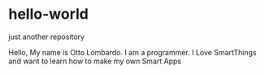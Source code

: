 # hello-world
just another repository

Hello, My name is Otto Lombardo.
I am a programmer.
I Love SmartThings and want to learn how to make my own Smart Apps
